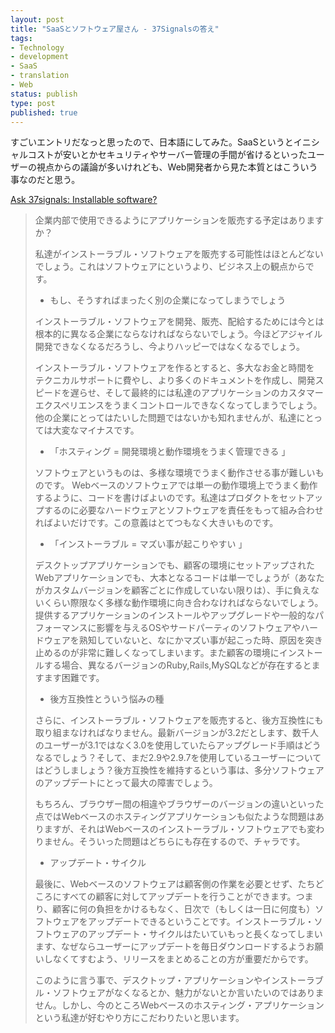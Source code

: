 ```yaml
--- 
layout: post
title: "SaaSとソフトウェア屋さん - 37Signalsの答え"
tags: 
- Technology
- development
- SaaS
- translation
- Web
status: publish
type: post
published: true
---
```

すごいエントリだなっと思ったので、日本語にしてみた。SaaSというとイニシャルコストが安いとかセキュリティやサーバー管理の手間が省けるといったユーザーの視点からの議論が多いけれども、Web開発者から見た本質とはこういう事なのだと思う。

<a href="http://www.37signals.com/svn/posts/724-ask-37signals-installable-software" title="Ask　37signals: Installable software?"> Ask 37signals: Installable software?</a>
<blockquote> 企業内部で使用できるようにアプリケーションを販売する予定はありますか？

私達がインストーラブル・ソフトウェアを販売する可能性はほとんどないでしょう。これはソフトウェアにというより、ビジネス上の観点からです。
<ul>
	<li>もし、そうすればまったく別の企業になってしまうでしょう</li>
</ul>
インストーラブル・ソフトウェアを開発、販売、配給するためには今とは根本的に異なる企業にならなければならないでしょう。今ほどアジャイル開発できなくなるだろうし、今よりハッピーではなくなるでしょう。

インストーラブル・ソフトウェアを作るとすると、多大なお金と時間を テクニカルサポートに費やし、より多くのドキュメントを作成し、開発スピードを遅らせ、そして最終的には私達のアプリケーションのカスタマーエクスペリエンスをうまくコントロールできなくなってしまうでしょう。他の企業にとってはたいした問題ではないかも知れませんが、私達にとっては大変なマイナスです。
<ul>
	<li>「ホスティング = 開発環境と動作環境をうまく管理できる 」</li>
</ul>
ソフトウェアというものは、多様な環境でうまく動作させる事が難しいものです。
Webベースのソフトウェアでは単一の動作環境上でうまく動作するように、コードを書けばよいのです。私達はプロダクトをセットアップするのに必要なハードウェアとソフトウェアを責任をもって組み合わせればよいだけです。この意義はとてつもなく大きいものです。
<ul>
	<li>「インストーラブル = マズい事が起こりやすい 」</li>
</ul>
デスクトップアプリケーションでも、顧客の環境にセットアップされたWebアプリケーションでも、大本となるコードは単一でしょうが（あなたがカスタムバージョンを顧客ごとに作成していない限りは）、手に負えないくらい際限なく多様な動作環境に向き合わなければならないでしょう。提供するアプリケーションのインストールやアップグレードや一般的なパフォーマンスに影響を与えるOSやサードパーティのソフトウェアやハードウェアを熟知していないと、なにかマズい事が起こった時、原因を突き止めるのが非常に難しくなってしまいます。また顧客の環境にインストールする場合、異なるバージョンのRuby,Rails,MySQLなどが存在するとますます困難です。
<ul>
	<li>後方互換性とういう悩みの種</li>
</ul>
さらに、インストーラブル・ソフトウェアを販売すると、後方互換性にも取り組まなければなりません。最新バージョンが3.2だとします、数千人のユーザーが3.1ではなく3.0を使用していたらアップグレード手順はどうなるでしょう？そして、まだ2.9や2.9.7を使用しているユーザーについてはどうしましょう？後方互換性を維持するという事は、多分ソフトウェアのアップデートにとって最大の障害でしょう。

もちろん、ブラウザー間の相違やブラウザーのバージョンの違いといった点ではWebベースのホスティングアプリケーションも似たような問題はありますが、それはWebベースのインストーラブル・ソフトウェアでも変わりません。そういった問題はどちらにも存在するので、チャラです。
<ul>
	<li>アップデート・サイクル</li>
</ul>
最後に、Webベースのソフトウェアは顧客側の作業を必要とせず、たちどころにすべての顧客に対してアップデートを行うことができます。つまり、顧客に何の負担をかけるもなく、日次で（もしくは一日に何度も）ソフトウェアをアップデートできるということです。インストーラブル・ソフトウェアのアップデート・サイクルはたいていもっと長くなってしまいます、なぜならユーザーにアップデートを毎日ダウンロードするようお願いしなくてすむよう、リリースをまとめることの方が重要だからです。

このように言う事で、デスクトップ・アプリケーションやインストーラブル・ソフトウェアがなくなるとか、魅力がないとか言いたいのではありません。しかし、今のところWebベースのホスティング・アプリケーションという私達が好むやり方にこだわりたいと思います。</blockquote>
